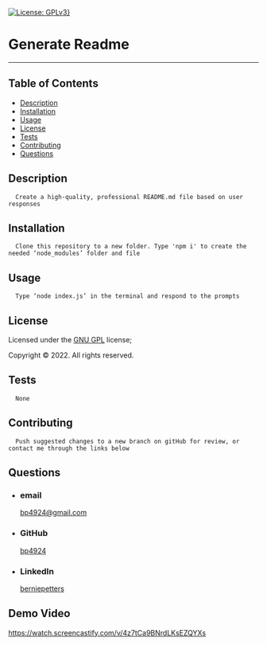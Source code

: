 [![License: GPLv3}](https://img.shields.io/static/v1?label=License&message=GPLv3&color=green)](https://choosealicense.com/licenses/gpl-3.0/)
  # Generate Readme            
  ---
  ## Table of Contents
  - [Description](#description)
  - [Installation](#installation)
  - [Usage](#usage)
  - [License](#license)
  - [Tests](#tests)
  - [Contributing](#contributing)
  - [Questions](#questions)  
  
  ## Description 
      Create a high-quality, professional README.md file based on user responses 
  ## Installation 
      Clone this repository to a new folder. Type 'npm i' to create the needed ‘node_modules’ folder and file  
  ## Usage 
      Type ‘node index.js’ in the terminal and respond to the prompts 
  ## License 
        
  Licensed under the [GNU GPL](https://choosealicense.com/licenses/gpl-3.0/) license;
  
  Copyright © 2022. All rights reserved.
  ## Tests 
      None
  ## Contributing 
      Push suggested changes to a new branch on gitHub for review, or contact me through the links below 
  
  ## Questions 
  - ### email 
    <a href="mailTo: bp4924@gmail.com?subject=Hello!" alt="" >bp4924@gmail.com</a> 
  - ### GitHub 
    [bp4924](https://github.com/bp4924)  
  - ### LinkedIn 
    [berniepetters](https://linkedin.com/in/berniepetters)

  ## Demo Video  
  https://watch.screencastify.com/v/4z7tCa9BNrdLKsEZQYXs